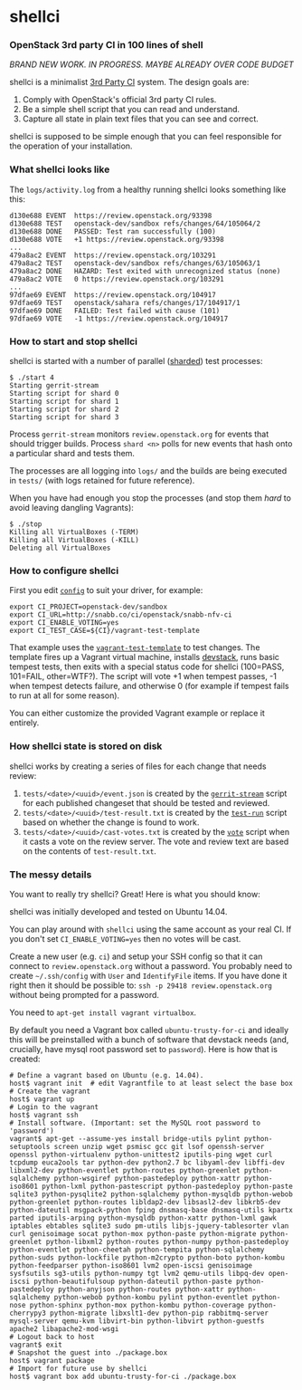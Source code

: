 # shellci

### OpenStack 3rd party CI in 100 lines of shell

*BRAND NEW WORK. IN PROGRESS. MAYBE ALREADY OVER CODE BUDGET*

shellci is a minimalist [3rd Party CI](http://ci.openstack.org/third_party.html) system. The design goals are:

1. Comply with OpenStack's official 3rd party CI rules.
2. Be a simple shell script that you can read and understand.
3. Capture all state in plain text files that you can see and correct.

shellci is supposed to be simple enough that you can feel responsible
for the operation of your installation.

### What shellci looks like

The `logs/activity.log` from a healthy running shellci looks something like this:

```
d130e688 EVENT  https://review.openstack.org/93398
d130e688 TEST   openstack-dev/sandbox refs/changes/64/105064/2
d130e688 DONE   PASSED: Test ran successfully (100)
d130e688 VOTE   +1 https://review.openstack.org/93398
...
479a8ac2 EVENT  https://review.openstack.org/103291
479a8ac2 TEST   openstack-dev/sandbox refs/changes/63/105063/1
479a8ac2 DONE   HAZARD: Test exited with unrecognized status (none)
479a8ac2 VOTE   0 https://review.openstack.org/103291
...
97dfae69 EVENT  https://review.openstack.org/104917
97dfae69 TEST   openstack/sahara refs/changes/17/104917/1
97dfae69 DONE   FAILED: Test failed with cause (101)
97dfae69 VOTE   -1 https://review.openstack.org/104917
```

### How to start and stop shellci

shellci is started with a number of parallel ([sharded](http://en.wikipedia.org/wiki/Shard_(database_architecture))) test processes:

```
$ ./start 4
Starting gerrit-stream
Starting script for shard 0
Starting script for shard 1
Starting script for shard 2
Starting script for shard 3
```

Process `gerrit-stream` monitors `review.openstack.org` for events that should trigger builds. Process `shard <n>` polls for new events that hash onto a particular shard and tests them.

The processes are all logging into `logs/` and the builds are being
executed in `tests/` (with logs retained for future reference).

When you have had enough you stop the processes (and stop them *hard*
to avoid leaving dangling Vagrants):

```
$ ./stop
Killing all VirtualBoxes (-TERM)
Killing all VirtualBoxes (-KILL)
Deleting all VirtualBoxes
```

### How to configure shellci

First you edit [`config`](config) to suit your driver, for example:

```shell
export CI_PROJECT=openstack-dev/sandbox
export CI_URL=http://snabb.co/ci/openstack/snabb-nfv-ci
export CI_ENABLE_VOTING=yes
export CI_TEST_CASE=${CI}/vagrant-test-template
```

That example uses the [`vagrant-test-template`](vagrant-test-template)
to test changes. The template fires up a Vagrant virtual machine,
installs [devstack](http://devstack.org), runs basic tempest tests,
then exits with a special status code for shellci (100=PASS, 101=FAIL,
other=WTF?). The script will vote +1 when tempest passes, -1 when
tempest detects failure, and otherwise 0 (for example if tempest fails
to run at all for some reason).

You can either customize the provided Vagrant example or replace it
entirely.

### How shellci state is stored on disk

shellci works by creating a series of files for each change that needs review:

1. `tests/<date>/<uuid>/event.json` is created by the [`gerrit-stream`](gerrit-stream) script for each published changeset that should be tested and reviewed.
2. `tests/<date>/<uuid>/test-result.txt` is created by the [`test-run`](test-run) script based on whether the change is found to work.
3. `tests/<date>/<uuid>/cast-votes.txt` is created by the [`vote`](vote) script when it casts a vote on the review server. The vote and review text are based on the contents of `test-result.txt`.

### The messy details

You want to really try shellci? Great! Here is what you should know:

shellci was initially developed and tested on Ubuntu 14.04.

You can play around with `shellci` using the same account as your real CI. If you don't set `CI_ENABLE_VOTING=yes` then no votes will be cast.

Create a new user (e.g. `ci`) and setup your SSH config so that it can connect to `review.openstack.org` without a password. You probably need to create `~/.ssh/config` with `User` and `IdentifyFile` items. If you have done it right then it should be possible to: `ssh -p 29418 review.openstack.org` without being prompted for a password.

You need to `apt-get install vagrant virtualbox`.

By default you need a Vagrant box called `ubuntu-trusty-for-ci` and ideally this will be preinstalled with a bunch of software that devstack needs (and, crucially, have mysql root password set to `password`). Here is how that is created:

```shell
# Define a vagrant based on Ubuntu (e.g. 14.04).
host$ vagrant init  # edit Vagrantfile to at least select the base box
# Create the vagrant
host$ vagrant up
# Login to the vagrant
host$ vagrant ssh
# Install software. (Important: set the MySQL root password to 'password')
vagrant$ apt-get --assume-yes install bridge-utils pylint python-setuptools screen unzip wget psmisc gcc git lsof openssh-server openssl python-virtualenv python-unittest2 iputils-ping wget curl tcpdump euca2ools tar python-dev python2.7 bc libyaml-dev libffi-dev libxml2-dev python-eventlet python-routes python-greenlet python-sqlalchemy python-wsgiref python-pastedeploy python-xattr python-iso8601 python-lxml python-pastescript python-pastedeploy python-paste sqlite3 python-pysqlite2 python-sqlalchemy python-mysqldb python-webob python-greenlet python-routes libldap2-dev libsasl2-dev libkrb5-dev python-dateutil msgpack-python fping dnsmasq-base dnsmasq-utils kpartx parted iputils-arping python-mysqldb python-xattr python-lxml gawk iptables ebtables sqlite3 sudo pm-utils libjs-jquery-tablesorter vlan curl genisoimage socat python-mox python-paste python-migrate python-greenlet python-libxml2 python-routes python-numpy python-pastedeploy python-eventlet python-cheetah python-tempita python-sqlalchemy python-suds python-lockfile python-m2crypto python-boto python-kombu python-feedparser python-iso8601 lvm2 open-iscsi genisoimage sysfsutils sg3-utils python-numpy tgt lvm2 qemu-utils libpq-dev open-iscsi python-beautifulsoup python-dateutil python-paste python-pastedeploy python-anyjson python-routes python-xattr python-sqlalchemy python-webob python-kombu pylint python-eventlet python-nose python-sphinx python-mox python-kombu python-coverage python-cherrypy3 python-migrate libxslt1-dev python-pip rabbitmq-server mysql-server qemu-kvm libvirt-bin python-libvirt python-guestfs apache2 libapache2-mod-wsgi
# Logout back to host
vagrant$ exit
# Snapshot the guest into ./package.box
host$ vagrant package
# Import for future use by shellci
host$ vagrant box add ubuntu-trusty-for-ci ./package.box
```
